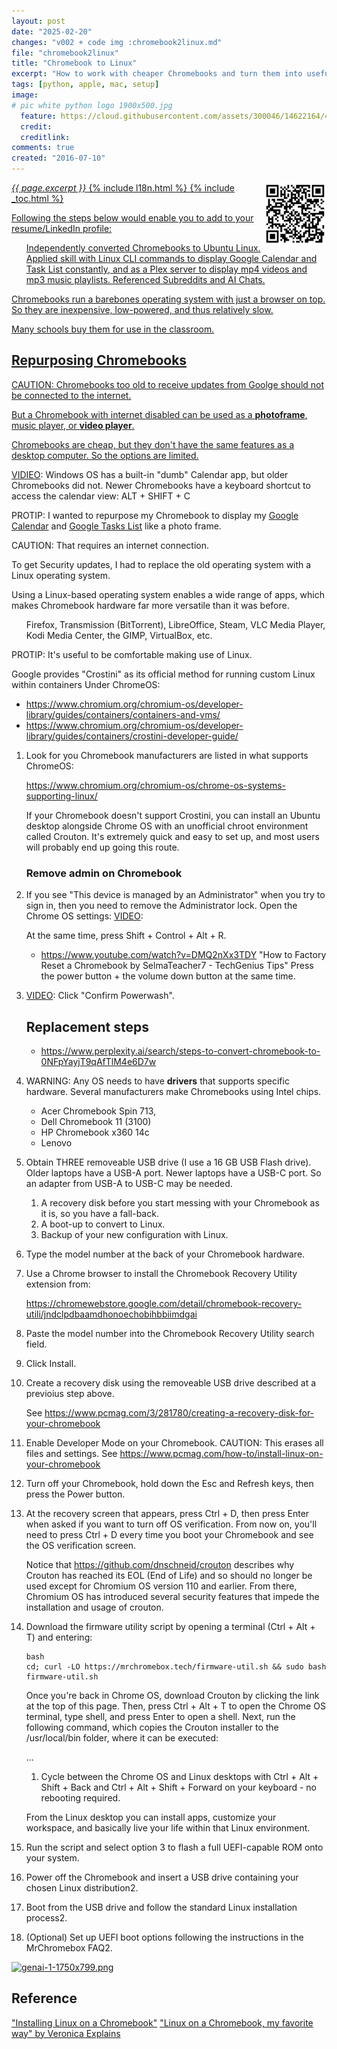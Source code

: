 ```yaml
---
layout: post
date: "2025-02-20"
changes: "v002 + code img :chromebook2linux.md"
file: "chromebook2linux"
title: "Chromebook to Linux"
excerpt: "How to work with cheaper Chromebooks and turn them into useful Linux laptops."
tags: [python, apple, mac, setup]
image:
# pic white python logo 1900x500.jpg
  feature: https://cloud.githubusercontent.com/assets/300046/14622164/4230c848-0585-11e6-957b-be11147346e6.jpg
  credit:
  creditlink:
comments: true
created: "2016-07-10"
---
```

<a target="_blank" href="https://bomonike.github.io/chromebook2linux"><img align="right" width="100" height="100" alt="chromebook2linux.png" src="https://github.com/bomonike/bomonike.github.io/blob/master/images/chromebook2linux.png?raw=true" />
<i>{{ page.excerpt }}</i>
{% include l18n.html %}
{% include _toc.html %}

Following the steps below would enable you to add to your resume/LinkedIn profile:

   <ul>Independently converted Chromebooks to Ubuntu Linux. Applied skill with Linux CLI commands to display Google Calendar and Task List constantly, and as a Plex server to display mp4 videos and mp3 music playlists. Referenced Subreddits and AI Chats.
   </ul>

Chromebooks run a barebones operating system with just a browser on top.
So they are inexpensive, low-powered, and thus relatively slow.

Many schools buy them for use in the classroom.

## Repurposing Chromebooks

CAUTION: Chromebooks too old to receive updates from Goolge should not be connected to the internet.

But a Chromebook with internet disabled can be used as a <strong>photoframe</strong>, music player, or <strong>video player</strong>.

Chromebooks are cheap, but they don't have the same features as a desktop computer.
So the options are limited.

<a target="_blank" href="https://chromestory.com/2021/08/google-calendar-in-chromebook/">VIDIEO</a>: Windows OS has a built-in "dumb" Calendar app, but older Chromebooks did not. Newer Chromebooks have a keyboard shortcut to access the calendar view:
ALT + SHIFT + C

PROTIP: I wanted to repurpose my Chromebook to display my <a target="_blank" href="https://calendar.google.com/calendar/r">Google Calendar</a> and <a target="_blank" href="https://tasks.google.com/">Google Tasks List</a> like a photo frame.

CAUTION: That requires an internet connection.

To get Security updates, I had to replace the old operating system with a Linux operating system.

Using a Linux-based operating system enables a wide range of apps, which
makes Chromebook hardware far more versatile than it was before.

   <ul>Firefox, Transmission (BitTorrent), LibreOffice, Steam, VLC Media Player, Kodi Media Center, the GIMP, VirtualBox, etc.
   </ul>

PROTIP: It's useful to be comfortable making use of Linux.

Google provides "Crostini" as its official method for running custom Linux within containers Under ChromeOS:

   * https://www.chromium.org/chromium-os/developer-library/guides/containers/containers-and-vms/
   * https://www.chromium.org/chromium-os/developer-library/guides/containers/crostini-developer-guide/

1. Look for you Chromebook manufacturers are listed in what supports ChromeOS:

   https://www.chromium.org/chromium-os/chrome-os-systems-supporting-linux/

   If your Chromebook doesn't support Crostini, you can install an Ubuntu desktop alongside Chrome OS with an unofficial chroot environment called Crouton. It's extremely quick and easy to set up, and most users will probably end up going this route.

   ### Remove admin on Chromebook

1. If you see "This device is managed by an Administrator" when you try to sign in, then you need to remove the Administrator lock. Open the Chrome OS settings: <a target="_blank" href="https://www.youtube.com/watch?v=jCdZzFyQXeo" title="How To Remove Administrator lock on School Chromebook (2024) by vSwitchHype">VIDEO</a>:

    At the same time, press Shift + Control + Alt + R.

    * https://www.youtube.com/watch?v=DMQ2nXx3TDY
    "How to Factory Reset a Chromebook by SelmaTeacher7 - TechGenius Tips"
    Press the power button + the volume down button at the same time.

1. <a target="_blank" href="https://www.youtube.com/watch?v=1LaKO8tKqaY">VIDEO</a>: Click "Confirm Powerwash".

    ## Replacement steps

   * https://www.perplexity.ai/search/steps-to-convert-chromebook-to-0NFpYayjT9qAfTlM4e6D7w

1. WARNING: Any OS needs to have <strong>drivers</strong> that supports specific hardware. Several manufacturers make Chromebooks using Intel chips.

   * Acer Chromebook Spin 713,
   * Dell Chromebook 11 (3100)
   * HP Chromebook x360 14c
   * Lenovo

1. Obtain THREE removeable USB drive (I use a 16 GB USB Flash drive). Older laptops have a USB-A port. Newer laptops have a USB-C port. So an adapter from USB-A to USB-C may be needed.

    1. A recovery disk before you start messing with your Chromebook as it is, so you have a fall-back.
    2. A boot-up to convert to Linux.
    3. Backup of your new configuration with Linux.

1. Type the model number at the back of your Chromebook hardware.
1. Use a Chrome browser to install the Chromebook Recovery Utility extension from:

   https://chromewebstore.google.com/detail/chromebook-recovery-utili/jndclpdbaamdhonoechobihbbiimdgai

1. Paste the model number into the Chromebook Recovery Utility search field.
1. Click Install.

1. Create a recovery disk using the removeable USB drive described at a previoius step above.

   See https://www.pcmag.com/3/281780/creating-a-recovery-disk-for-your-chromebook

1. Enable Developer Mode on your Chromebook. CAUTION: This erases all files and settings.
   See https://www.pcmag.com/how-to/install-linux-on-your-chromebook

1. Turn off your Chromebook, hold down the Esc and Refresh keys, then press the Power button.

1. At the recovery screen that appears, press Ctrl + D, then press Enter when asked if you want to turn off OS verification. From now on, you'll need to press Ctrl + D every time you boot your Chromebook and see the OS verification screen.

   Notice that https://github.com/dnschneid/crouton describes why Crouton has reached its EOL (End of Life) and so should no longer be used except for Chromium OS version 110 and earlier. From there, Chromium OS has introduced several security features that impede the installation and usage of crouton.

1. Download the firmware utility script by opening a terminal (Ctrl + Alt + T) and entering:
   ```
   bash
   cd; curl -LO https://mrchromebox.tech/firmware-util.sh && sudo bash firmware-util.sh
   ```

   Once you're back in Chrome OS, download Crouton by clicking the link at the top of this page. Then, press Ctrl + Alt + T to open the Chrome OS terminal, type shell, and press Enter to open a shell. Next, run the following command, which copies the Crouton installer to the /usr/local/bin folder, where it can be executed:

   ...

   1. Cycle between the Chrome OS and Linux desktops with Ctrl + Alt + Shift + Back and Ctrl + Alt + Shift + Forward on your keyboard - no rebooting required.

   From the Linux desktop you can install apps, customize your workspace, and basically live your life within that Linux environment.

1. Run the script and select option 3 to flash a full UEFI-capable ROM onto your system.

1. Power off the Chromebook and insert a USB drive containing your chosen Linux distribution2.

1. Boot from the USB drive and follow the standard Linux installation process2.

1. (Optional) Set up UEFI boot options following the instructions in the MrChromebox FAQ2.


<a target="_blank" href="https://res.cloudinary.com/dcajqrroq/image/upload/v1740073776/chromebook2linux-boot_hazbmd.webp"><img alt="genai-1-1750x799.png" src="https://res.cloudinary.com/dcajqrroq/image/upload/v1740073776/chromebook2linux-boot_hazbmd.webp" /></a>


## Reference

<a target="_blank" href="https://www.youtube.com/watch?v=LX6jP5zpNHo">
"Installing Linux on a Chromebook"</a>

<a target="_blank" href="https://www.youtube.com/watch?v=z6oyqrrXTLM">
"Linux on a Chromebook, my favorite way"
by Veronica Explains

